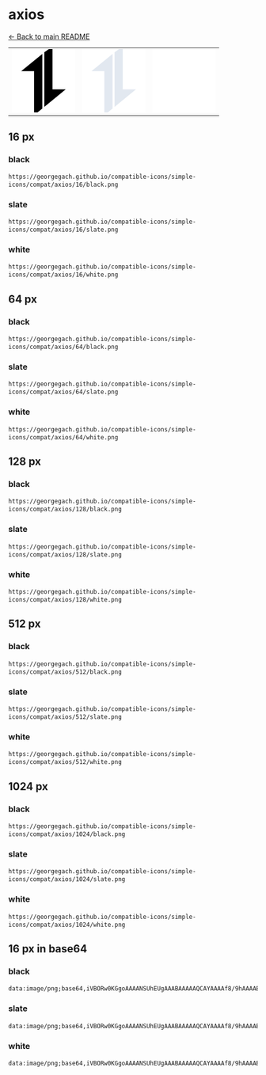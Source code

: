# axios

[← Back to main README](../../README.md)

<table><tr>
  <td><img src="./128/black.png" width="128" alt="axios black icon" /></td>
  <td><img src="./128/slate.png" width="128" alt="axios slate icon" /></td>
  <td><img src="./128/white.png" width="128" alt="axios white icon" /></td>
</tr></table>

## 16 px

### black
```
https://georgegach.github.io/compatible-icons/simple-icons/compat/axios/16/black.png
```

### slate
```
https://georgegach.github.io/compatible-icons/simple-icons/compat/axios/16/slate.png
```

### white
```
https://georgegach.github.io/compatible-icons/simple-icons/compat/axios/16/white.png
```

## 64 px

### black
```
https://georgegach.github.io/compatible-icons/simple-icons/compat/axios/64/black.png
```

### slate
```
https://georgegach.github.io/compatible-icons/simple-icons/compat/axios/64/slate.png
```

### white
```
https://georgegach.github.io/compatible-icons/simple-icons/compat/axios/64/white.png
```

## 128 px

### black
```
https://georgegach.github.io/compatible-icons/simple-icons/compat/axios/128/black.png
```

### slate
```
https://georgegach.github.io/compatible-icons/simple-icons/compat/axios/128/slate.png
```

### white
```
https://georgegach.github.io/compatible-icons/simple-icons/compat/axios/128/white.png
```

## 512 px

### black
```
https://georgegach.github.io/compatible-icons/simple-icons/compat/axios/512/black.png
```

### slate
```
https://georgegach.github.io/compatible-icons/simple-icons/compat/axios/512/slate.png
```

### white
```
https://georgegach.github.io/compatible-icons/simple-icons/compat/axios/512/white.png
```

## 1024 px

### black
```
https://georgegach.github.io/compatible-icons/simple-icons/compat/axios/1024/black.png
```

### slate
```
https://georgegach.github.io/compatible-icons/simple-icons/compat/axios/1024/slate.png
```

### white
```
https://georgegach.github.io/compatible-icons/simple-icons/compat/axios/1024/white.png
```

## 16 px in base64

### black
```
data:image/png;base64,iVBORw0KGgoAAAANSUhEUgAAABAAAAAQCAYAAAAf8/9hAAAABmJLR0QA/wD/AP+gvaeTAAAAtUlEQVQ4jdXRPWoCURTF8d/oZLKDbMCUKYKtYC0hlRsQTGGRzbgOFyCuQEUEQyoL16CkipVaOMUwzMeb0lNd7rn/w+E96jXBHz6KzLgCfMIQ33guOyoLeME8nS9V9VoFu3cs0a2DiwJGWKCDqA7OB7xhgC1+Q+AqjXHFBj84K/mFojdopMcJaGOKPdZ4bRoQp1CCLxyyRoj+scMnTlkjpEGCGfp5OKRB5F55FVIzqzGO6NUd3gDuphlgV7bKgwAAAABJRU5ErkJggg==
```

### slate
```
data:image/png;base64,iVBORw0KGgoAAAANSUhEUgAAABAAAAAQCAYAAAAf8/9hAAAABmJLR0QA/wD/AP+gvaeTAAABDElEQVQ4jdWTPU7DQBCFv1kHU/FbOEEQKEhJgeASiJKOCgkXFDQchQtwAQ6AOAGhSIVAokiBE6RsgoRtUiAKeyiJol0F0/HKefO+GY00MEPJ2/gssVneH+SHLr/mC3ZU56JhfkRRnIPM+/qcgK4dR6HNbwAQLVEAcQLMdOF1lO6GFHeI7CGUvslOQDJIT0o1t8A2qHukD9Cz7zsiciBKB3j4TRgmbrDZWH0EjgFe7MepobyqtMFf9U8AYghU9DIZZs89m933R3mrEkCVGtASJVQN4ma01K22AeZTRNv6xf7W2sLTpOf9hR+ZULW4btaXYxEppt1ZADEi8UZjpe1r8ANE04DgYr2+6A0DfANGCFYmaqv5ugAAAABJRU5ErkJggg==
```

### white
```
data:image/png;base64,iVBORw0KGgoAAAANSUhEUgAAABAAAAAQCAYAAAAf8/9hAAAABmJLR0QA/wD/AP+gvaeTAAAAxklEQVQ4jdWSPWpCQRRGz8Sn2YEbyCstJG0gtYiVGwhoYeFmso4sIGQFGkLAYGXhGhQrrTwWz0J9f2OZ0w33no+PmYEa1Im6U/tF86RCbAJDYAo8lu0VBqht4PN8PFY1fCiQu8AMeK6TcwHqG/AFPAGhTr4KUDtAD/gFljFyKerIjB/1Tz2UvULuDu7l/wQ0gHd1pX6r6b0BCZACLWAcQlhfDmLYAwtgEELYXg5iGrSAD+D1Vo5pEMgqzyObZpw/0kZ9qds9AejaVTD3hFwfAAAAAElFTkSuQmCC
```

